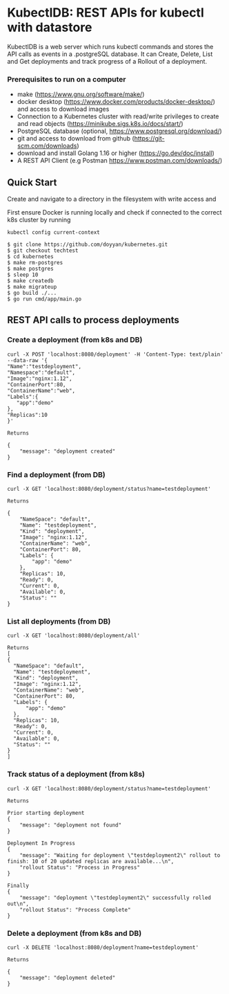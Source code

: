 KubectlDB: REST APIs for kubectl with datastore
===================================

KubectlDB is a web server which runs kubectl commands and stores the API calls as events in a .postgreSQL database. It can Create, Delete, List and Get deployments and track progress of a Rollout of a deployment.

### Prerequisites to run on a computer

- make (https://www.gnu.org/software/make/)
- docker desktop (https://www.docker.com/products/docker-desktop/) and access to download images
- Connection to a Kubernetes cluster with read/write privileges to create and read objects (https://minikube.sigs.k8s.io/docs/start/)
- PostgreSQL database (optional, https://www.postgresql.org/download/)
- git and access to download from github (https://git-scm.com/downloads)
- download and install Golang 1.16 or higher (https://go.dev/doc/install)
- A REST API Client (e.g Postman https://www.postman.com/downloads/)


## Quick Start
Create and navigate to a directory in the filesystem with write access and

First ensure Docker is running locally and check if connected to the correct k8s cluster by running   

```kubectl config current-context```

    $ git clone https://github.com/doyyan/kubernetes.git
    $ git checkout techtest
    $ cd kubernetes
    $ make rm-postgres
    $ make postgres
    $ sleep 10
    $ make createdb
    $ make migrateup
    $ go build ./...
    $ go run cmd/app/main.go


## REST API calls to process deployments

### Create a deployment (from k8s and DB)
   ```
curl -X POST 'localhost:8080/deployment' -H 'Content-Type: text/plain' --data-raw '{
   "Name":"testdeployment",
   "Namespace":"default",
   "Image":"nginx:1.12",
   "ContainerPort":80,
   "ContainerName":"web",
   "Labels":{
      "app":"demo"
   },
   "Replicas":10
}'
```
```
Returns

{
    "message": "deployment created"
}
```

### Find a deployment (from DB)
  ```
curl -X GET 'localhost:8080/deployment/status?name=testdeployment'
```
```
Returns

{
    "NameSpace": "default",
    "Name": "testdeployment",
    "Kind": "deployment",
    "Image": "nginx:1.12",
    "ContainerName": "web",
    "ContainerPort": 80,
    "Labels": {
        "app": "demo"
    },
    "Replicas": 10,
    "Ready": 0,
    "Current": 0,
    "Available": 0,
    "Status": ""
}
  ```

### List all deployments (from DB)
  ```
curl -X GET 'localhost:8080/deployment/all'
```
```
Returns
[
{
  "NameSpace": "default",
  "Name": "testdeployment",
  "Kind": "deployment",
  "Image": "nginx:1.12",
  "ContainerName": "web",
  "ContainerPort": 80,
  "Labels": {
      "app": "demo"
  },
  "Replicas": 10,
  "Ready": 0,
  "Current": 0,
  "Available": 0,
  "Status": ""
}
]
  ```
### Track status of a deployment (from k8s)
  ```
curl -X GET 'localhost:8080/deployment/status?name=testdeployment'
  ```
```
Returns

Prior starting deployment
{
    "message": "deployment not found"
}

Deployment In Progress
{
    "message": "Waiting for deployment \"testdeployment2\" rollout to finish: 10 of 20 updated replicas are available...\n",
    "rollout Status": "Process in Progress"
}

Finally
{
    "message": "deployment \"testdeployment2\" successfully rolled out\n",
    "rollout Status": "Process Complete"
}
  ```
### Delete a deployment (from k8s and DB)
  ```
curl -X DELETE 'localhost:8080/deployment?name=testdeployment'
```
```
Returns

{
    "message": "deployment deleted"
}
  ```

